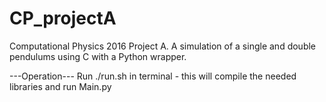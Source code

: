 # CP_projectA

Computational Physics 2016 Project A.
A simulation of a single and double pendulums using C with a Python wrapper.

---Operation---
Run ./run.sh in terminal - this will compile the needed libraries and run
Main.py


